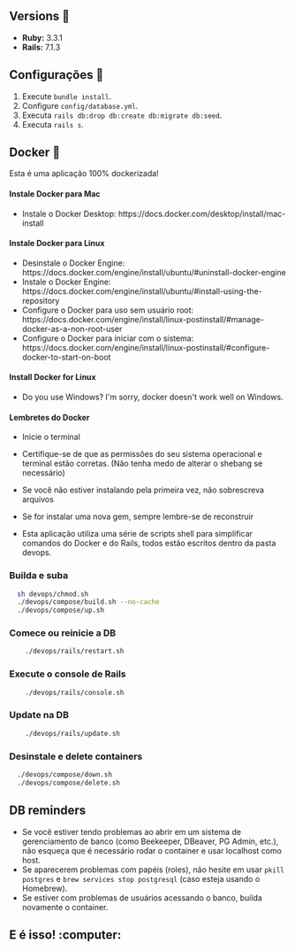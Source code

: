 ## Versions :gem:
* **Ruby:** 3.3.1
* **Rails:** 7.1.3

## Configurações :monorail:
1. Execute `bundle install`.
2. Configure `config/database.yml`.
3. Executa `rails db:drop db:create db:migrate db:seed`.
4. Executa `rails s`.

## Docker :whale:

<p>Esta é uma aplicação 100% dockerizada!</p>

#### Instale Docker para Mac
<ul> 
    <li>Instale o Docker Desktop: https://docs.docker.com/desktop/install/mac-install </li> 
</ul>

#### Instale Docker para Linux
<ul> 
    <li>Desinstale o Docker Engine: https://docs.docker.com/engine/install/ubuntu/#uninstall-docker-engine
    </li> 
    <li>Instale o Docker Engine: https://docs.docker.com/engine/install/ubuntu/#install-using-the-repository
    </li> 
    <li>Configure o Docker para uso sem usuário root: https://docs.docker.com/engine/install/linux-postinstall/#manage-docker-as-a-non-root-user
    </li> 
    <li>Configure o Docker para iniciar com o sistema: https://docs.docker.com/engine/install/linux-postinstall/#configure-docker-to-start-on-boot
    </li> 
</ul>

#### Install Docker for Linux
<ul>
    <li>Do you use Windows? I'm sorry, docker doesn't work well on Windows. </li>
</ul>

#### Lembretes do Docker

- Inicie o terminal

- Certifique-se de que as permissões do seu sistema operacional e terminal estão corretas. (Não tenha medo de alterar o shebang se necessário)

- Se você não estiver instalando pela primeira vez, não sobrescreva arquivos

- Se for instalar uma nova gem, sempre lembre-se de reconstruir

- Esta aplicação utiliza uma série de scripts shell para simplificar comandos do Docker e do Rails, todos estão escritos dentro da pasta devops.


### Builda e suba 


```bash
  sh devops/chmod.sh
  ./devops/compose/build.sh --no-cache
  ./devops/compose/up.sh
```

### Comece ou reinicie a DB

```bash
    ./devops/rails/restart.sh
```

### Execute o console de Rails

```bash
    ./devops/rails/console.sh
```

### Update na DB

```bash
    ./devops/rails/update.sh
```

### Desinstale e delete containers

```bash
  ./devops/compose/down.sh
  ./devops/compose/delete.sh
```

## DB reminders

- Se você estiver tendo problemas ao abrir em um sistema de gerenciamento de banco (como Beekeeper, DBeaver, PG Admin, etc.), não esqueça que é necessário rodar o container e usar localhost como host. 
- Se aparecerem problemas com papéis (roles), não hesite em usar ```pkill postgres``` e ```brew services stop postgresql``` (caso esteja usando o Homebrew).
- Se estiver com problemas de usuários acessando o banco, builda novamente o container.

<h2>E é isso! :computer:</h2> 
